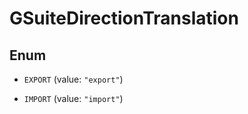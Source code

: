 

# GSuiteDirectionTranslation

## Enum


* `EXPORT` (value: `"export"`)

* `IMPORT` (value: `"import"`)



